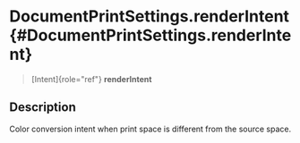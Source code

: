 DocumentPrintSettings.renderIntent {#DocumentPrintSettings.renderIntent}
==================================

> [Intent]{role="ref"} **renderIntent**

Description
-----------

Color conversion intent when print space is different from the source
space.
